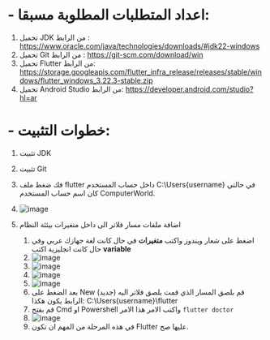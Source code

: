 # - اعداد المتطلبات المطلوبة مسبقا:
  1. تحميل JDK من الرابط : https://www.oracle.com/java/technologies/downloads/#jdk22-windows
  2. تحميل Git من الرابط : https://git-scm.com/download/win
  3. تحميل Flutter من الرابط: https://storage.googleapis.com/flutter_infra_release/releases/stable/windows/flutter_windows_3.22.3-stable.zip
  4. تحميل Android Studio من الرابط: https://developer.android.com/studio?hl=ar
# - خطوات التثبيت:
  1. تثبيت JDK
  2. تثبيت Git
  3. فك ضغط ملف flutter داخل حساب المستخدم C:\Users\{username} في حالتي كان اسم حساب المستخدم ComputerWorld.
  4. ![image](https://github.com/user-attachments/assets/1e596446-17ca-4947-bb20-425c5608e8ea)

  5. اضافة ملفات مسار فلاتر الى داخل متغيرات بيئئة النظام
       1. اضغط على شعار ويندوز واكتب **متغيرات** في حال كانت لغة جهازك عربي وفي حال كانت انجليزية اكتب **variable**
       2. ![image](https://github.com/user-attachments/assets/82dfe54a-f0ad-4717-a1c3-b0defdc3f79e)
       3. ![image](https://github.com/user-attachments/assets/76eb1ad8-8df7-4362-bf65-5e0e7a83b55d)
       4. ![image](https://github.com/user-attachments/assets/f4ad76bb-6310-4120-b663-f5628a8c3a74)
       5. ![image](https://github.com/user-attachments/assets/bb5a3e44-e66c-4caf-b3dc-cd646c8f8868)
       6. بعد الضغط على New (جديد) قم بلصق المسار الذي قمت بلصق فلاتر اليه الرابط يكون هكذا: C:\Users\{username}\flutter
       7. قم بفتح Cmd او Powershell واكتب الامر هذا الامر ``flutter doctor``
       8. ![image](https://github.com/user-attachments/assets/d91ef25f-7a05-48d4-b91f-d75109d323ca)
       9. في هذه المرحلة من المهم ان تكون Flutter عليها صح.
          




  
